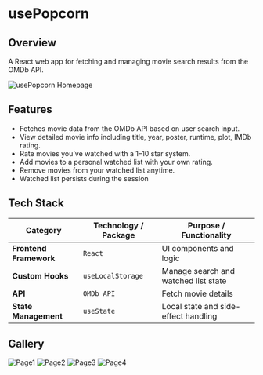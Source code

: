 # usePopcorn

## Overview

A React web app for fetching and managing movie search results from the OMDb API.

![usePopcorn Homepage ](https://gomfxmkebyzbqwrxvdkj.supabase.co/storage/v1/object/public/images//usePopcorn-001.png)

## Features

- Fetches movie data from the OMDb API based on user search input.
- View detailed movie info including title, year, poster, runtime, plot, IMDb rating.
- Rate movies you’ve watched with a 1–10 star system.
- Add movies to a personal watched list with your own rating.
- Remove movies from your watched list anytime.
- Watched list persists during the session

## Tech Stack

| **Category**           | **Technology / Package** | **Purpose / Functionality**          |
| ---------------------- | ------------------------ | ------------------------------------ |
| **Frontend Framework** | `React`                  | UI components and logic              |
| **Custom Hooks**       | `useLocalStorage`        | Manage search and watched list state |
| **API**                | `OMDb API`               | Fetch movie details                  |
| **State Management**   | `useState`               | Local state and side-effect handling |

## Gallery

![Page1](https://gomfxmkebyzbqwrxvdkj.supabase.co/storage/v1/object/public/images//usePopcorn-001.png)
![Page2](https://gomfxmkebyzbqwrxvdkj.supabase.co/storage/v1/object/public/images//usePopcorn-002.png)
![Page3](https://gomfxmkebyzbqwrxvdkj.supabase.co/storage/v1/object/public/images//usePopcorn-003.png)
![Page4](https://gomfxmkebyzbqwrxvdkj.supabase.co/storage/v1/object/public/images//usePopcorn-004.png)
